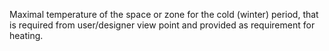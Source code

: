 ﻿Maximal temperature of the space or zone for the cold (winter) period, that is required from user/designer view point and provided as requirement for heating.